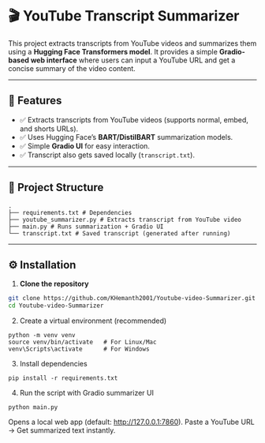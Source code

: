 # 🎬 YouTube Transcript Summarizer  

This project extracts transcripts from YouTube videos and summarizes them using a **Hugging Face Transformers model**. It provides a simple **Gradio-based web interface** where users can input a YouTube URL and get a concise summary of the video content.  

---

## 📌 Features  
- ✅ Extracts transcripts from YouTube videos (supports normal, embed, and shorts URLs).  
- ✅ Uses Hugging Face’s **BART/DistilBART** summarization models.  
- ✅ Simple **Gradio UI** for easy interaction.  
- ✅ Transcript also gets saved locally (`transcript.txt`).  

---

## 📂 Project Structure  

```
.
├── requirements.txt # Dependencies
├── youtube_summarizer.py # Extracts transcript from YouTube video
├── main.py # Runs summarization + Gradio UI
└── transcript.txt # Saved transcript (generated after running)
```


---

## ⚙️ Installation  

1. **Clone the repository**  
```bash
git clone https://github.com/KHemanth2001/Youtube-video-Summarizer.git
cd Youtube-video-Summarizer
```

2. Create a virtual environment (recommended)
```
python -m venv venv
source venv/bin/activate   # For Linux/Mac
venv\Scripts\activate      # For Windows
```

3. Install dependencies
```
pip install -r requirements.txt
```

4. Run the script with Gradio summarizer UI
```
python main.py
```

Opens a local web app (default: http://127.0.0.1:7860).
Paste a YouTube URL → Get summarized text instantly.
